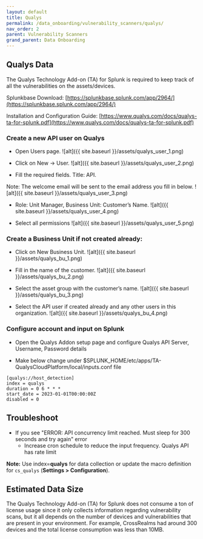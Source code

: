 ```yaml
---
layout: default
title: Qualys
permalink: /data_onboarding/vulnerability_scanners/qualys/
nav_order: 2
parent: Vulnerability Scanners
grand_parent: Data Onboarding
---
```


## **Qualys Data**

The Qualys Technology Add-on (TA) for Splunk is required to keep track of all the vulnerabilities on the assets/devices.  

Splunkbase Download: 
[https://splunkbase.splunk.com/app/2964/](https://splunkbase.splunk.com/app/2964/) 

Installation and Configuration Guide: 
[https://www.qualys.com/docs/qualys-ta-for-splunk.pdf](https://www.qualys.com/docs/qualys-ta-for-splunk.pdf) 

### Create a new API user on Qualys

* Open Users page.
![alt]({{ site.baseurl }}/assets/qualys_user_1.png)

* Click on New -> User.
![alt]({{ site.baseurl }}/assets/qualys_user_2.png)

* Fill the required fields. Title: API. 

Note: The welcome email will be sent to the email address you fill in below. 
![alt]({{ site.baseurl }}/assets/qualys_user_3.png)

* Role: Unit Manager, Business Unit: Customer’s Name. 
![alt]({{ site.baseurl }}/assets/qualys_user_4.png)

* Select all permissions
![alt]({{ site.baseurl }}/assets/qualys_user_5.png)


### Create a Business Unit if not created already: 

* Click on New Business Unit. 
![alt]({{ site.baseurl }}/assets/qualys_bu_1.png)

* Fill in the name of the customer.
![alt]({{ site.baseurl }}/assets/qualys_bu_2.png)

* Select the asset group with the customer’s name.
![alt]({{ site.baseurl }}/assets/qualys_bu_3.png)

* Select the API user if created already and any other users in this organization.
![alt]({{ site.baseurl }}/assets/qualys_bu_4.png)

### Configure account and input on Splunk

* Open the Qualys Addon setup page and configure Qualys API Server, Username, Password details

* Make below change under $SPLUNK_HOME/etc/apps/TA-QualysCloudPlatform/local/inputs.conf file

```
[qualys://host_detection]
index = qualys
duration = 0 6 * * *
start_date = 2023-01-01T00:00:00Z
disabled = 0
```

## Troubleshoot

* If you see "ERROR: API concurrency limit reached.  Must sleep for 300 seconds and try again" error
    * Increase cron schedule to reduce the input frequency. Qualys API has rate limit


**Note:** Use index=**qualys** for data collection or update the macro definition for `cs_qualys` (**Settings > Configuration**).

## Estimated Data Size

The Qualys Technology Add-on (TA) for Splunk does not consume a ton of license usage since it only collects information regarding vulnerability scans, but it all depends on the number of devices and vulnerabilities that are present in your environment. For example, CrossRealms had around 300 devices and the total license consumption was less than 10MB. 